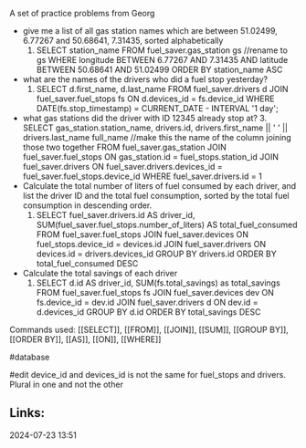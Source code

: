 A set of practice problems from Georg
-  give me a list of all gas station names which are between 51.02499, 6.77267 and 50.68641, 7.31435, sorted alphabetically
	1.  SELECT station_name
			FROM fuel_saver.gas_station gs //rename to gs
			WHERE longitude BETWEEN 6.77267 AND 7.31435
			AND latitude BETWEEN 50.68641 AND 51.02499
			ORDER BY station_name ASC
-  what are the names of the drivers who did a fuel stop yesterday?
	1. SELECT d.first_name, d.last_name 
			FROM fuel_saver.drivers d 
			JOIN fuel_saver.fuel_stops fs ON d.devices_id = fs.device_id 
			WHERE DATE(fs.stop_timestamp) = CURRENT_DATE - INTERVAL '1 day';
 - what gas stations did the driver with ID 12345 already stop at?
	3. SELECT gas_station.station_name, drivers.id, drivers.first_name || '  ' || drivers.last_name full_name //make this the name of  the column joining those two together
			FROM fuel_saver.gas_station
			JOIN fuel_saver.fuel_stops ON gas_station.id = fuel_stops.station_id
			JOIN fuel_saver.drivers ON fuel_saver.drivers.devices_id = fuel_saver.fuel_stops.device_id
			WHERE fuel_saver.drivers.id = 1
- Calculate the total number of liters of fuel consumed by each driver, and list the driver ID and the total fuel consumption, sorted by the total fuel consumption in descending order.
	1. SELECT fuel_saver.drivers.id AS driver_id, SUM(fuel_saver.fuel_stops.number_of_liters) AS total_fuel_consumed 
			FROM fuel_saver.fuel_stops
			JOIN fuel_saver.devices ON fuel_stops.device_id = devices.id
			JOIN fuel_saver.drivers ON devices.id = drivers.devices_id
			GROUP BY drivers.id
			ORDER BY total_fuel_consumed DESC
- Calculate the total savings of each driver 
	 1. SELECT d.id AS driver_id, SUM(fs.total_savings) as total_savings
		 FROM fuel_saver.fuel_stops fs
		 JOIN fuel_saver.devices dev ON fs.device_id = dev.id
		 JOIN fuel_saver.drivers d ON dev.id = d.devices_id
		 GROUP BY d.id
		 ORDER BY total_savings DESC

Commands used:
[[SELECT]], [[FROM]], [[JOIN]], [[SUM]], [[GROUP BY]], [[ORDER BY]], [[AS]], [[ON]], [[WHERE]]

#database



#edit device_id and devices_id is not the same for fuel_stops and drivers. Plural in one and not the other 

## Links:


2024-07-23 13:51
